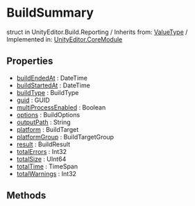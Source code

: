 # BuildSummary
struct in UnityEditor.Build.Reporting
 / Inherits from: <a href="https://docs.unity3d.com/6000.0/Documentation/ScriptReference/ValueType.html" target="_blank">ValueType</a> / Implemented in: <a href="https://docs.unity3d.com/6000.0/Documentation/ScriptReference/UnityEditor.CoreModule.html" target="_blank">UnityEditor.CoreModule</a>
## Properties
- <a href="https://docs.unity3d.com/6000.0/Documentation/ScriptReference/BuildSummary-buildEndedAt.html" target="_blank">buildEndedAt</a> : DateTime
- <a href="https://docs.unity3d.com/6000.0/Documentation/ScriptReference/BuildSummary-buildStartedAt.html" target="_blank">buildStartedAt</a> : DateTime
- <a href="https://docs.unity3d.com/6000.0/Documentation/ScriptReference/BuildSummary-buildType.html" target="_blank">buildType</a> : BuildType
- <a href="https://docs.unity3d.com/6000.0/Documentation/ScriptReference/BuildSummary-guid.html" target="_blank">guid</a> : GUID
- <a href="https://docs.unity3d.com/6000.0/Documentation/ScriptReference/BuildSummary-multiProcessEnabled.html" target="_blank">multiProcessEnabled</a> : Boolean
- <a href="https://docs.unity3d.com/6000.0/Documentation/ScriptReference/BuildSummary-options.html" target="_blank">options</a> : BuildOptions
- <a href="https://docs.unity3d.com/6000.0/Documentation/ScriptReference/BuildSummary-outputPath.html" target="_blank">outputPath</a> : String
- <a href="https://docs.unity3d.com/6000.0/Documentation/ScriptReference/BuildSummary-platform.html" target="_blank">platform</a> : BuildTarget
- <a href="https://docs.unity3d.com/6000.0/Documentation/ScriptReference/BuildSummary-platformGroup.html" target="_blank">platformGroup</a> : BuildTargetGroup
- <a href="https://docs.unity3d.com/6000.0/Documentation/ScriptReference/BuildSummary-result.html" target="_blank">result</a> : BuildResult
- <a href="https://docs.unity3d.com/6000.0/Documentation/ScriptReference/BuildSummary-totalErrors.html" target="_blank">totalErrors</a> : Int32
- <a href="https://docs.unity3d.com/6000.0/Documentation/ScriptReference/BuildSummary-totalSize.html" target="_blank">totalSize</a> : UInt64
- <a href="https://docs.unity3d.com/6000.0/Documentation/ScriptReference/BuildSummary-totalTime.html" target="_blank">totalTime</a> : TimeSpan
- <a href="https://docs.unity3d.com/6000.0/Documentation/ScriptReference/BuildSummary-totalWarnings.html" target="_blank">totalWarnings</a> : Int32
## Methods
